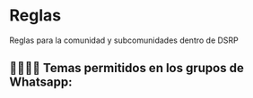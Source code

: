 # Reglas

Reglas para la comunidad y subcomunidades dentro de DSRP


## 👩‍💻👨‍💻 Temas permitidos en los grupos de Whatsapp:
